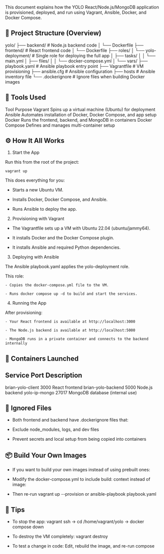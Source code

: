This document explains how the YOLO React/Node.js/MongoDB application is provisioned, deployed, and run using Vagrant, Ansible, Docker, and Docker Compose.

📁 Project Structure (Overview)
----------------------------

yolo/
├── backend/                 # Node.js backend code
│   └── Dockerfile
├── frontend/                # React frontend code
│   └── Dockerfile
├── roles/
│   └── yolo-deployment/    # Single role for deploying the full app
│       ├── tasks/
│       │   └── main.yml
│       ├── files/
│       │   └── docker-compose.yml
│       └── vars/
├── playbook.yaml           # Ansible playbook entry point
├── Vagrantfile             # VM provisioning
├── ansible.cfg             # Ansible configuration
├── hosts                   # Ansible inventory file
└── .dockerignore           # Ignore files when building Docker images

🧰 Tools Used
-----------
Tool	          Purpose
Vagrant	        Spins up a virtual machine (Ubuntu) for deployment
Ansible	        Automates installation of Docker, Docker Compose, and app setup
Docker	        Runs the frontend, backend, and MongoDB in containers
Docker Compose	Defines and manages multi-container setup

⚙️ How It All Works
--------------------

1. Start the App

  Run this from the root of the project:

    vagrant up

  This does everything for you:

  - Starts a new Ubuntu VM.

  - Installs Docker, Docker Compose, and Ansible.

  - Runs Ansible to deploy the app.

2. Provisioning with Vagrant

  - The Vagrantfile sets up a VM with Ubuntu 22.04 (ubuntu/jammy64).

  - It installs Docker and the Docker Compose plugin.

  - It installs Ansible and required Python dependencies.

3. Deploying with Ansible

  The Ansible playbook.yaml applies the yolo-deployment role.

  This role:

    - Copies the docker-compose.yml file to the VM.

    - Runs docker compose up -d to build and start the services.

4. Running the App

  After provisioning:

    - Your React frontend is available at http://localhost:3000

    - The Node.js backend is available at http://localhost:5000

    - MongoDB runs in a private container and connects to the backend internally

🧱 Containers Launched
-----------------------

Service	            Port	  Description
---------------------------------------------------------
brian-yolo-client	  3000	  React frontend
brian-yolo-backend	5000	  Node.js backend
yolo-ip-mongo	      27017	  MongoDB database (internal use)

🧼 Ignored Files
------------------

- Both frontend and backend have .dockerignore files that:

- Exclude node_modules, logs, and dev files

- Prevent secrets and local setup from being copied into containers

📦 Build Your Own Images
-------------------------

- If you want to build your own images instead of using prebuilt ones:

- Modify the docker-compose.yml to include build: context instead of image:

- Then re-run vagrant up --provision or ansible-playbook playbook.yaml

🧩 Tips
----------

- To stop the app: vagrant ssh → cd /home/vagrant/yolo → docker compose down

- To destroy the VM completely: vagrant destroy

- To test a change in code: Edit, rebuild the image, and re-run compose